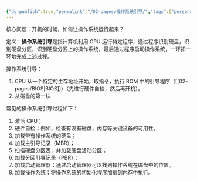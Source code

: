```yaml
---
{"dg-publish":true,"permalink":"/02-pages/操作系统引导/","tags":["personal/blog","os"]}
---
```


核心问题：开机的时候，如何让操作系统运行起来？

定义：**操作系统引导**是指计算机利用 CPU 运行特定程序，通过程序识别硬盘，识别硬盘分区，识别硬盘分区上的操作系统，最后通过程序启动操作系统，一环扣一环地完成上述过程。

操作系统引导：
 1. CPU 从一个特定的主存地址开始，取指令，执行 ROM 中的引导程序（[[02-pages/BIOS\|BIOS]]）（先进行硬件自检，然后再开机）。
 2. 从磁盘的第一块

常见的操作系统引导过程如下：
 1. 激活 CPU；
 2. 硬件自检；例如，检查有没有磁盘，内存等关键设备的可用性。
 3. 加载带有操作系统的硬盘；
 4. 加载主引导记录（MBR）；
 5. 扫描硬盘分区表，并加载硬盘活动分区；
 6. 加载分区引导记录（PBR）；
 7. 加载启动管理器；通过启动管理器可以找到操作系统在磁盘中的位置。
 8. 加载操作系统；将操作系统的初始化程序加载到内存中执行。

